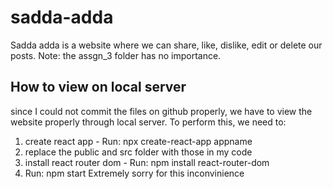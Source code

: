 # sadda-adda
Sadda adda is a website where we can share, like, dislike, edit or delete our posts. Note: the assgn_3 folder has no importance.
## How to view on local server
since I could not commit the files on github properly, we have to view the website properly through local server. To perform this, we need to:
1. create react app - Run: npx create-react-app appname
2. replace the public and src folder with those in my code
3. install react router dom - Run: npm install react-router-dom
4. Run: npm start
Extremely sorry for this inconvinience 

